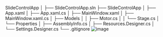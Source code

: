 SlideControlApp
│
├── SlideControlApp.sln
├── SlideControlApp
│   ├── App.xaml
│   ├── App.xaml.cs
│   ├── MainWindow.xaml
│   ├── MainWindow.xaml.cs
│   ├── Models
│   │   ├── Motor.cs
│   │   └── Stage.cs
│   └── Properties
│       ├── AssemblyInfo.cs
│       ├── Resources.Designer.cs
│       └── Settings.Designer.cs
└── .gitignore
![image](https://github.com/user-attachments/assets/9060d5a1-41af-4604-9149-966af0b2971b)
